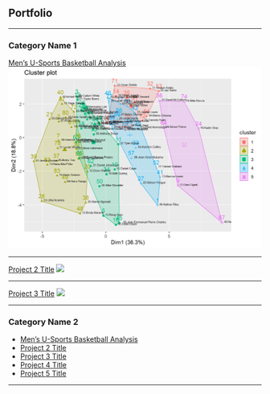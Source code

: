 ## Portfolio

---

### Category Name 1 

[Men’s U-Sports Basketball Analysis](/https://michaelarman.github.io/basketball-analysis/_book/index.html)
<img src="images/unnamed-chunk-46-1.png?raw=true"/>

---
[Project 2 Title](/pdf/sample_presentation.pdf)
<img src="images/dummy_thumbnail.jpg?raw=true"/>

---
[Project 3 Title](http://example.com/)
<img src="images/dummy_thumbnail.jpg?raw=true"/>

---

### Category Name 2

- [Men’s U-Sports Basketball Analysis](https://michaelarman.github.io/basketball-analysis/_book/index.html)
- [Project 2 Title](http://example.com/)
- [Project 3 Title](http://example.com/)
- [Project 4 Title](http://example.com/)
- [Project 5 Title](http://example.com/)

---



